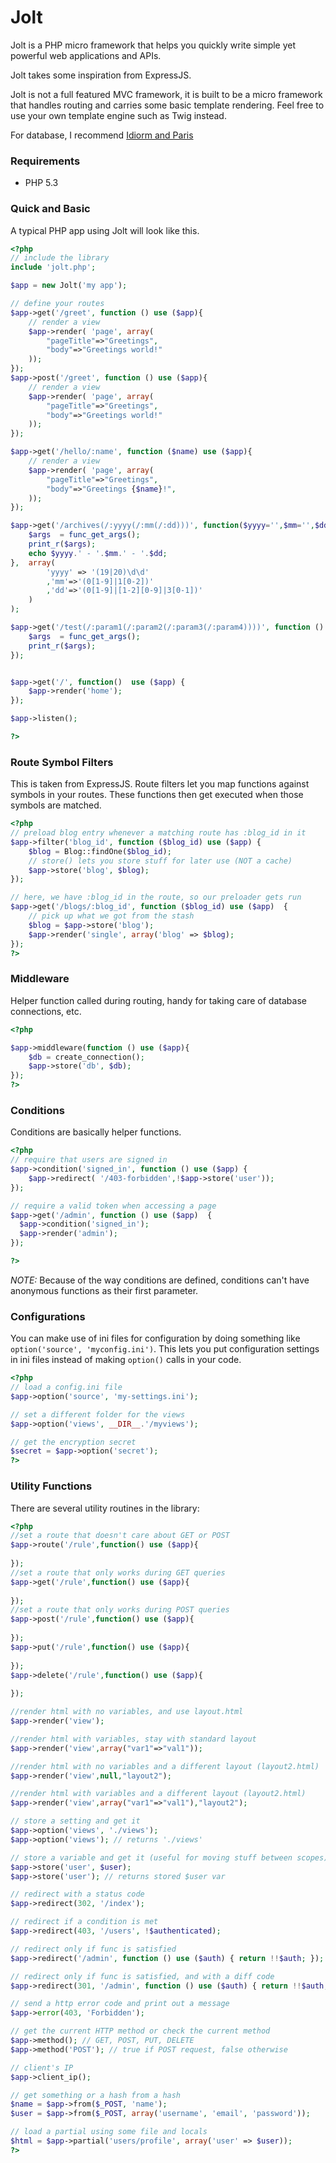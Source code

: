 Jolt
====

Jolt is a PHP micro framework that helps you quickly write simple yet powerful web applications and APIs.

Jolt takes some inspiration from ExpressJS.

Jolt is not a full featured MVC framework, it is built to be a micro framework that handles routing and carries some basic template rendering. Feel free to use your own template engine such as Twig instead.

For database, I recommend [Idiorm and Paris](http://j4mie.github.com/idiormandparis/)

### Requirements
* PHP 5.3

### Quick and Basic
A typical PHP app using Jolt will look like this.

```php
<?php
// include the library
include 'jolt.php';

$app = new Jolt('my app');

// define your routes
$app->get('/greet', function () use ($app){
	// render a view
	$app->render( 'page', array(
		"pageTitle"=>"Greetings",
		"body"=>"Greetings world!"
	));
});
$app->post('/greet', function () use ($app){
	// render a view
	$app->render( 'page', array(
		"pageTitle"=>"Greetings",
		"body"=>"Greetings world!"
	));
});

$app->get('/hello/:name', function ($name) use ($app){
	// render a view
	$app->render( 'page', array(
		"pageTitle"=>"Greetings",
		"body"=>"Greetings {$name}!",
	));
});

$app->get('/archives(/:yyyy(/:mm(/:dd)))', function($yyyy='',$mm='',$dd='') use ($app) {
	$args  = func_get_args();
	print_r($args);
	echo $yyyy.' - '.$mm.' - '.$dd;
},  array(
		'yyyy' => '(19|20)\d\d'
		,'mm'=>'(0[1-9]|1[0-2])'
		,'dd'=>'(0[1-9]|[1-2][0-9]|3[0-1])'
	)
);

$app->get('/test(/:param1(/:param2(/:param3(/:param4))))', function () use ($app) {
	$args  = func_get_args();
	print_r($args);
});


$app->get('/', function()  use ($app) {
	$app->render('home');
});

$app->listen();

?>
```

### Route Symbol Filters
This is taken from ExpressJS. Route filters let you map functions against symbols in your routes. These functions then get executed when those symbols are matched.

```php
<?php
// preload blog entry whenever a matching route has :blog_id in it
$app->filter('blog_id', function ($blog_id) use ($app) {
	$blog = Blog::findOne($blog_id);
	// store() lets you store stuff for later use (NOT a cache)
	$app->store('blog', $blog);
});

// here, we have :blog_id in the route, so our preloader gets run
$app->get('/blogs/:blog_id', function ($blog_id) use ($app)  {
	// pick up what we got from the stash
	$blog = $app->store('blog');
	$app->render('single', array('blog' => $blog);
});
?>
```

### Middleware
Helper function called during routing, handy for taking care of database connections, etc.

```php
<?php

$app->middleware(function () use ($app){
	$db = create_connection();
	$app->store('db', $db);
});
?>
```


### Conditions
Conditions are basically helper functions.

```php
<?php
// require that users are signed in
$app->condition('signed_in', function () use ($app) {
	$app->redirect( '/403-forbidden',!$app->store('user'));
});

// require a valid token when accessing a page
$app->get('/admin', function () use ($app)  {
  $app->condition('signed_in');
  $app->render('admin');
});

?>
```
*NOTE:* Because of the way conditions are defined, conditions can't have anonymous functions as their first parameter.

### Configurations
You can make use of ini files for configuration by doing something like `option('source', 'myconfig.ini')`.
This lets you put configuration settings in ini files instead of making `option()` calls in your code.

```php
<?php
// load a config.ini file
$app->option('source', 'my-settings.ini');

// set a different folder for the views
$app->option('views', __DIR__.'/myviews');

// get the encryption secret
$secret = $app->option('secret');
?>
```

### Utility Functions
There are several utility routines in the library:

```php
<?php
//set a route that doesn't care about GET or POST
$app->route('/rule',function() use ($app){
	
});
//set a route that only works during GET queries
$app->get('/rule',function() use ($app){
	
});
//set a route that only works during POST queries
$app->post('/rule',function() use ($app){
	
});
$app->put('/rule',function() use ($app){
	
});
$app->delete('/rule',function() use ($app){
	
});

//render html with no variables, and use layout.html
$app->render('view');

//render html with variables, stay with standard layout
$app->render('view',array("var1"=>"val1"));

//render html with no variables and a different layout (layout2.html)
$app->render('view',null,"layout2");

//render html with variables and a different layout (layout2.html)
$app->render('view',array("var1"=>"val1"),"layout2");

// store a setting and get it
$app->option('views', './views');
$app->option('views'); // returns './views'

// store a variable and get it (useful for moving stuff between scopes)
$app->store('user', $user);
$app->store('user'); // returns stored $user var

// redirect with a status code
$app->redirect(302, '/index');

// redirect if a condition is met
$app->redirect(403, '/users', !$authenticated);

// redirect only if func is satisfied
$app->redirect('/admin', function () use ($auth) { return !!$auth; });

// redirect only if func is satisfied, and with a diff code
$app->redirect(301, '/admin', function () use ($auth) { return !!$auth; });

// send a http error code and print out a message
$app->error(403, 'Forbidden');

// get the current HTTP method or check the current method
$app->method(); // GET, POST, PUT, DELETE
$app->method('POST'); // true if POST request, false otherwise

// client's IP
$app->client_ip();

// get something or a hash from a hash
$name = $app->from($_POST, 'name');
$user = $app->from($_POST, array('username', 'email', 'password'));

// load a partial using some file and locals
$html = $app->partial('users/profile', array('user' => $user));
?>
```